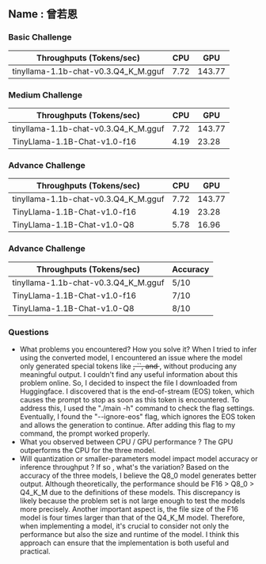 ## Name : 曾若恩

### Basic Challenge


| Throughputs (Tokens/sec)             | CPU  | GPU  |
| ------------------------------------ | ---- | ---- |
| tinyllama-1.1b-chat-v0.3.Q4_K_M.gguf | 7.72 | 143.77 |

### Medium Challenge


| Throughputs (Tokens/sec)             | CPU  | GPU  |
| ------------------------------------ | ---- | ---- |
| tinyllama-1.1b-chat-v0.3.Q4_K_M.gguf | 7.72 | 143.77 |
| TinyLlama-1.1B-Chat-v1.0-f16         | 4.19 | 23.28 |

### Advance Challenge


| Throughputs (Tokens/sec)             | CPU  | GPU  |
| ------------------------------------ | ---- | ---- |
| tinyllama-1.1b-chat-v0.3.Q4_K_M.gguf | 7.72 | 143.77 |
| TinyLlama-1.1B-Chat-v1.0-f16         | 4.19 | 23.28 |
| TinyLlama-1.1B-Chat-v1.0-Q8          | 5.78 | 16.96 |

### Advance Challenge


| Throughputs (Tokens/sec)             | Accuracy |
| ------------------------------------ | -------- |
| tinyllama-1.1b-chat-v0.3.Q4_K_M.gguf | 5/10     |
| TinyLlama-1.1B-Chat-v1.0-f16         | 7/10     |
| TinyLlama-1.1B-Chat-v1.0-Q8          | 8/10     |

### Questions

* What problems you encountered? How you solve it?
When I tried to infer using the converted model, I encountered an issue where the model only generated special tokens like <s>, ``, and </s>, without producing any meaningful output. I couldn't find any useful information about this problem online. So, I decided to inspect the file I downloaded from Huggingface. I discovered that </s> is the end-of-stream (EOS) token, which causes the prompt to stop as soon as this token is encountered. To address this, I used the "./main -h" command to check the flag settings. Eventually, I found the "--ignore-eos" flag, which ignores the EOS token and allows the generation to continue. After adding this flag to my command, the prompt worked properly.
* What you observed between CPU / GPU performance ?
The GPU outperforms the CPU for the three model.
* Will quantization or smaller-parameters model impact model accuracy or inference throughput ? If so , what's the variation?
Based on the accuracy of the three models, I believe the Q8_0 model generates better output. Although theoretically, the performance should be F16 > Q8_0 > Q4_K_M due to the definitions of these models. This discrepancy is likely because the problem set is not large enough to test the models more precisely.
Another important aspect is, the file size of the F16 model is four times larger than that of the Q4_K_M model. Therefore, when implementing a model, it's crucial to consider not only the performance but also the size and runtime of the model. I think this approach can ensure that the implementation is both useful and practical.
